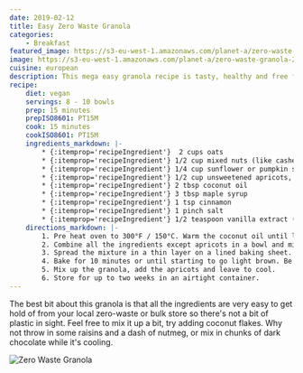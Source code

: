 ```yaml
---
date: 2019-02-12
title: Easy Zero Waste Granola
categories:
    - Breakfast
featured_image: https://s3-eu-west-1.amazonaws.com/planet-a/zero-waste-granola-2.jpg
image: https://s3-eu-west-1.amazonaws.com/planet-a/zero-waste-granola-2.jpg
cuisine: european
description: This mega easy granola recipe is tasty, healthy and free from refined sugar.
recipe:
    diet: vegan
    servings: 8 - 10 bowls
    prep: 15 minutes
    prepISO8601: PT15M
    cook: 15 minutes
    cookISO8601: PT15M
    ingredients_markdown: |-
        * {:itemprop='recipeIngredient'}  2 cups oats
        * {:itemprop='recipeIngredient'} 1/2 cup mixed nuts (like cashews, almonds, macadamia)
        * {:itemprop='recipeIngredient'} 1/4 cup sunflower or pumpkin seeds
        * {:itemprop='recipeIngredient'} 1/2 cup unsweetened apricots, chopped
        * {:itemprop='recipeIngredient'} 2 tbsp coconut oil
        * {:itemprop='recipeIngredient'} 3 tbsp maple syrup
        * {:itemprop='recipeIngredient'} 1 tsp cinnamon
        * {:itemprop='recipeIngredient'} 1 pinch salt
        * {:itemprop='recipeIngredient'} 1/2 teaspoon vanilla extract (optional)
    directions_markdown: |-
        1. Pre heat oven to 300°F / 150°C. Warm the coconut oil until liquid.
        2. Combine all the ingredients except apricots in a bowl and mix well.
        3. Spread the mixture in a thin layer on a lined baking sheet.
        4. Bake for 10 minutes or until starting to go light brown. Be careful not to over cook, 10 minutes should be plenty.
        5. Mix up the granola, add the apricots and leave to cool.
        6. Store for up to two weeks in an airtight container.
---
```


The best bit about this granola is that all the ingredients are very easy to get hold of from your local zero-waste or bulk store so there's not a bit of plastic in sight. Feel free to mix it up a bit, try adding coconut flakes. Why not throw in some raisins and a dash of nutmeg, or mix in chunks of dark chocolate while it's cooling.

![Zero Waste Granola](https://s3-eu-west-1.amazonaws.com/planet-a/zero-waste-granola-1.jpg)
